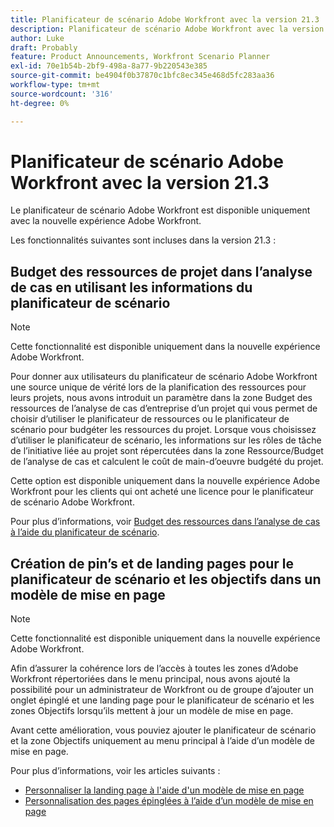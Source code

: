 ```yaml
---
title: Planificateur de scénario Adobe Workfront avec la version 21.3
description: Planificateur de scénario Adobe Workfront avec la version 21.3
author: Luke
draft: Probably
feature: Product Announcements, Workfront Scenario Planner
exl-id: 70e1b54b-2bf9-498a-8a77-9b220543e385
source-git-commit: be4904f0b37870c1bfc8ec345e468d5fc283aa36
workflow-type: tm+mt
source-wordcount: '316'
ht-degree: 0%

---
```


# Planificateur de scénario Adobe Workfront avec la version 21.3

Le planificateur de scénario Adobe Workfront est disponible uniquement avec la nouvelle expérience Adobe Workfront.

Les fonctionnalités suivantes sont incluses dans la version 21.3 :

## Budget des ressources de projet dans l’analyse de cas en utilisant les informations du planificateur de scénario

>[!NOTE]
>
>Cette fonctionnalité est disponible uniquement dans la nouvelle expérience Adobe Workfront.

Pour donner aux utilisateurs du planificateur de scénario Adobe Workfront une source unique de vérité lors de la planification des ressources pour leurs projets, nous avons introduit un paramètre dans la zone Budget des ressources de l’analyse de cas d’entreprise d’un projet qui vous permet de choisir d’utiliser le planificateur de ressources ou le planificateur de scénario pour budgéter les ressources du projet. Lorsque vous choisissez d’utiliser le planificateur de scénario, les informations sur les rôles de tâche de l’initiative liée au projet sont répercutées dans la zone Ressource/Budget de l’analyse de cas et calculent le coût de main-d’oeuvre budgété du projet.

Cette option est disponible uniquement dans la nouvelle expérience Adobe Workfront pour les clients qui ont acheté une licence pour le planificateur de scénario Adobe Workfront.

Pour plus d’informations, voir [Budget des ressources dans l’analyse de cas à l’aide du planificateur de scénario](../../../manage-work/projects/define-a-business-case/budget-resources-in-business-case-use-scenario-planner.md).

## Création de pin’s et de landing pages pour le planificateur de scénario et les objectifs dans un modèle de mise en page

>[!NOTE]
>
>Cette fonctionnalité est disponible uniquement dans la nouvelle expérience Adobe Workfront.

Afin d’assurer la cohérence lors de l’accès à toutes les zones d’Adobe Workfront répertoriées dans le menu principal, nous avons ajouté la possibilité pour un administrateur de Workfront ou de groupe d’ajouter un onglet épinglé et une landing page pour le planificateur de scénario et les zones Objectifs lorsqu’ils mettent à jour un modèle de mise en page.

Avant cette amélioration, vous pouviez ajouter le planificateur de scénario et la zone Objectifs uniquement au menu principal à l’aide d’un modèle de mise en page.

Pour plus d’informations, voir les articles suivants :

* [Personnaliser la landing page à l&#39;aide d&#39;un modèle de mise en page](../../../administration-and-setup/customize-workfront/use-layout-templates/customize-landing-page.md)
* [Personnalisation des pages épinglées à l’aide d’un modèle de mise en page](../../../administration-and-setup/customize-workfront/use-layout-templates/customize-pinned-pages.md)

